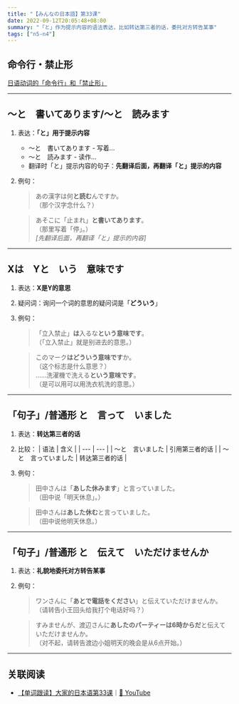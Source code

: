 ```yaml
---
title: "【みんなの日本語】第33课"
date: 2022-09-12T20:05:48+08:00
summary: "「と」作为提示内容的语法表达，比如转达第三者的话，委托对方转告某事"
tags: ["n5-n4"]
---
```


## 命令行・禁止形
[日语动词的「命令行」和「禁止形」](/transform/command)

---
## 〜と　書いてあります/〜と　読みます
1. 表达：**「と」用于提示内容**
    - 〜と　書いてあります - 写着...
    - 〜と　読みます - 读作...
    - 翻译时「と」提示内容的句子：**先翻译后面，再翻译「と」提示的内容**
2. 例句：
    > あの漢字は何**と読む**んですか。  
     （那个汉字念什么？）

    > あそこに「止まれ」**と書いてあります**。  
     （那里写着「停」。）  
      *[先翻译后面，再翻译「と」提示的内容]*

---
## Xは　Yと　いう　意味です
1. 表达：**X是Y的意思**
2. 疑问词：询问一个词的意思的疑问词是「**どういう**」
3. 例句：
    > 「立入禁止」**は**入るな**という意味です**。  
      （「立入禁止」就是别进去的意思。）

    > このマーク**はどういう意味です**か。  
     （这个标志是什么意思？）  
      ......洗濯機で洗える**という意味です**。  
     （是可以用可以用洗衣机洗的意思。）

---
## 「句子」/普通形 と　言って　いました
1. 表达：**转达第三者的话**
2. 比较：
    | 语法 | 含义 |
    | --- | --- |
    | 〜と　言いました | 引用第三者的话 |
    | 〜と　言っていました | 转达第三者的话 |
3. 例句：
    > 田中さんは「**あした休みます**」と言っていました。  
     （田中说「明天休息」。）

    > 田中さんは**あした休む**と言っていました。  
     （田中说他明天休息。）

---
## 「句子」/普通形 と　伝えて　いただけませんか
1. 表达：**礼貌地委托对方转告某事**
2. 例句：
    > ワンさんに「**あとで電話をください**」と伝えていただけませんか。  
     （请转告小王回头给我打个电话好吗？）

    > すみませんが、渡辺さんに**あしたのパーティーは6時からだ**と伝えていただけませんか。  
     （对不起，请转告渡边小姐明天的晚会是从6点开始。）

---
## 关联阅读
- [【单词跟读】大家的日本语第33课](https://www.bilibili.com/video/BV1G34y1e7RA?p=33)｜[🔗 YouTube](https://youtu.be/DPp7GYeBEBw)